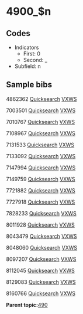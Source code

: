 # 4900\_$n

## Codes

-   Indicators
    -   First: 0
    -   Second: \_
-   Subfield: n

## Sample bibs

4862362 [Quicksearch](https://search.library.yale.edu/catalog/4862362) [VXWS](http://prodorbis.library.yale.edu:7014/vxws/GetHoldingsService?bibId=4862362)

7003501 [Quicksearch](https://search.library.yale.edu/catalog/7003501) [VXWS](http://prodorbis.library.yale.edu:7014/vxws/GetHoldingsService?bibId=7003501)

7010767 [Quicksearch](https://search.library.yale.edu/catalog/7010767) [VXWS](http://prodorbis.library.yale.edu:7014/vxws/GetHoldingsService?bibId=7010767)

7108967 [Quicksearch](https://search.library.yale.edu/catalog/7108967) [VXWS](http://prodorbis.library.yale.edu:7014/vxws/GetHoldingsService?bibId=7108967)

7131533 [Quicksearch](https://search.library.yale.edu/catalog/7131533) [VXWS](http://prodorbis.library.yale.edu:7014/vxws/GetHoldingsService?bibId=7131533)

7133092 [Quicksearch](https://search.library.yale.edu/catalog/7133092) [VXWS](http://prodorbis.library.yale.edu:7014/vxws/GetHoldingsService?bibId=7133092)

7147994 [Quicksearch](https://search.library.yale.edu/catalog/7147994) [VXWS](http://prodorbis.library.yale.edu:7014/vxws/GetHoldingsService?bibId=7147994)

7149759 [Quicksearch](https://search.library.yale.edu/catalog/7149759) [VXWS](http://prodorbis.library.yale.edu:7014/vxws/GetHoldingsService?bibId=7149759)

7721882 [Quicksearch](https://search.library.yale.edu/catalog/7721882) [VXWS](http://prodorbis.library.yale.edu:7014/vxws/GetHoldingsService?bibId=7721882)

7727918 [Quicksearch](https://search.library.yale.edu/catalog/7727918) [VXWS](http://prodorbis.library.yale.edu:7014/vxws/GetHoldingsService?bibId=7727918)

7828233 [Quicksearch](https://search.library.yale.edu/catalog/7828233) [VXWS](http://prodorbis.library.yale.edu:7014/vxws/GetHoldingsService?bibId=7828233)

8011928 [Quicksearch](https://search.library.yale.edu/catalog/8011928) [VXWS](http://prodorbis.library.yale.edu:7014/vxws/GetHoldingsService?bibId=8011928)

8043479 [Quicksearch](https://search.library.yale.edu/catalog/8043479) [VXWS](http://prodorbis.library.yale.edu:7014/vxws/GetHoldingsService?bibId=8043479)

8048060 [Quicksearch](https://search.library.yale.edu/catalog/8048060) [VXWS](http://prodorbis.library.yale.edu:7014/vxws/GetHoldingsService?bibId=8048060)

8097207 [Quicksearch](https://search.library.yale.edu/catalog/8097207) [VXWS](http://prodorbis.library.yale.edu:7014/vxws/GetHoldingsService?bibId=8097207)

8112045 [Quicksearch](https://search.library.yale.edu/catalog/8112045) [VXWS](http://prodorbis.library.yale.edu:7014/vxws/GetHoldingsService?bibId=8112045)

8129083 [Quicksearch](https://search.library.yale.edu/catalog/8129083) [VXWS](http://prodorbis.library.yale.edu:7014/vxws/GetHoldingsService?bibId=8129083)

8160766 [Quicksearch](https://search.library.yale.edu/catalog/8160766) [VXWS](http://prodorbis.library.yale.edu:7014/vxws/GetHoldingsService?bibId=8160766)

**Parent topic:**[490](../../tags/490/490.md)

